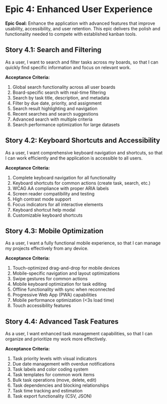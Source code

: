 # Epic 4: Enhanced User Experience

**Epic Goal:** Enhance the application with advanced features that improve usability, accessibility, and user retention. This epic delivers the polish and functionality needed to compete with established kanban tools.

## Story 4.1: Search and Filtering
As a user,
I want to search and filter tasks across my boards,
so that I can quickly find specific information and focus on relevant work.

**Acceptance Criteria:**
1. Global search functionality across all user boards
2. Board-specific search with real-time filtering
3. Search by task title, description, and metadata
4. Filter by due date, priority, and assignment
5. Search result highlighting and navigation
6. Recent searches and search suggestions
7. Advanced search with multiple criteria
8. Search performance optimization for large datasets

## Story 4.2: Keyboard Shortcuts and Accessibility
As a user,
I want comprehensive keyboard navigation and shortcuts,
so that I can work efficiently and the application is accessible to all users.

**Acceptance Criteria:**
1. Complete keyboard navigation for all functionality
2. Keyboard shortcuts for common actions (create task, search, etc.)
3. WCAG AA compliance with proper ARIA labels
4. Screen reader compatibility and testing
5. High contrast mode support
6. Focus indicators for all interactive elements
7. Keyboard shortcut help modal
8. Customizable keyboard shortcuts

## Story 4.3: Mobile Optimization
As a user,
I want a fully functional mobile experience,
so that I can manage my projects effectively from any device.

**Acceptance Criteria:**
1. Touch-optimized drag-and-drop for mobile devices
2. Mobile-specific navigation and layout optimizations
3. Swipe gestures for common actions
4. Mobile keyboard optimization for task editing
5. Offline functionality with sync when reconnected
6. Progressive Web App (PWA) capabilities
7. Mobile performance optimization (<3s load time)
8. Touch accessibility features

## Story 4.4: Advanced Task Features
As a user,
I want enhanced task management capabilities,
so that I can organize and prioritize my work more effectively.

**Acceptance Criteria:**
1. Task priority levels with visual indicators
2. Due date management with overdue notifications
3. Task labels and color coding system
4. Task templates for common work items
5. Bulk task operations (move, delete, edit)
6. Task dependencies and blocking relationships
7. Task time tracking and estimation
8. Task export functionality (CSV, JSON)
